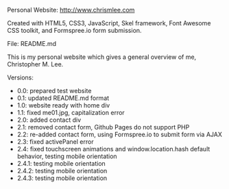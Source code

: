 Personal Website: http://www.chrismlee.com

Created with HTML5, CSS3, JavaScript, Skel framework, Font Awesome CSS toolkit, and Formspree.io form submission.

File: README.md

This is my personal website which gives a general overview of me, Christopher M. Lee.

Versions:
- 0.0: prepared test website
- 0.1: updated README.md format
- 1.0: website ready with home div
- 1.1: fixed me01.jpg, capitalization error
- 2.0: added contact div
- 2.1: removed contact form, Github Pages do not support PHP
- 2.2: re-added contact form, using Formspree.io to submit form via AJAX
- 2.3: fixed activePanel error
- 2.4: fixed touchscreen animations and window.location.hash default behavior, testing mobile orientation
- 2.4.1: testing mobile orientation
- 2.4.2: testing mobile orientation
- 2.4.3: testing mobile orientation
